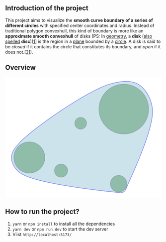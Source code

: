 ## Introduction of the project

This project aims to visualize the **smooth curve boundary of a series of different circles** with specified center coordinates and radius. Instead of traditional polygon convexhull, this kind of boundary is more like an **approximate smooth convexhull** of disks (PS: In [geometry](https://en.wikipedia.org/wiki/Geometry), a **disk** ([also spelled](https://en.wikipedia.org/wiki/Spelling_of_disc) **disc**)[[1\]](https://en.wikipedia.org/wiki/Disk_(mathematics)#cite_note-odm-1) is the region in a [plane](https://en.wikipedia.org/wiki/Plane_(geometry)) bounded by a [circle](https://en.wikipedia.org/wiki/Circle). A disk is said to be *closed* if it contains the circle that constitutes its boundary, and *open* if it does not.[[2\]](https://en.wikipedia.org/wiki/Disk_(mathematics)#cite_note-2)).


## Overview

![overview](./imgs/overview.png)

## How to run the project?

1. `yarn` or `npm install` to install all the dependencies
2. `yarn dev` or `npm run dev` to start the dev server
3. Viist `http://localhost:5173/`
